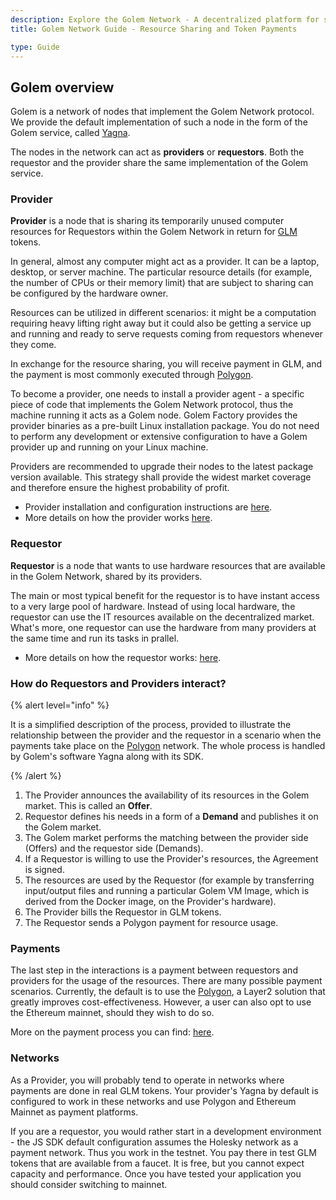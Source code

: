 ```yaml
---
description: Explore the Golem Network - A decentralized platform for sharing computer resources, featuring provider and requestor roles, and GLM token payments.
title: Golem Network Guide - Resource Sharing and Token Payments

type: Guide
---
```


## Golem overview

Golem is a network of nodes that implement the Golem Network protocol. We provide the default implementation of such a node in the form of the Golem service, called [Yagna](https://github.com/golemfactory/yagna).

The nodes in the network can act as **providers** or **requestors**. Both the requestor and the provider share the same implementation of the Golem service.

[//]: <> (The diagram above shows the architecture of the network. For the sake of simplicity, it shows just one requestor and one provider.)

### Provider

**Provider** is a node that is sharing its temporarily unused computer resources for Requestors within the Golem Network in return for [GLM](/docs/golem/payments/golem-token) tokens.

In general, almost any computer might act as a provider. It can be a laptop, desktop, or server machine. The particular resource details (for example, the number of CPUs or their memory limit) that are subject to sharing can be configured by the hardware owner.

Resources can be utilized in different scenarios: it might be a computation requiring heavy lifting right away but it could also be getting a service up and running and ready to serve requests coming from requestors whenever they come.

In exchange for the resource sharing, you will receive payment in GLM, and the payment is most commonly executed through [Polygon](https://polygon.technology/).

To become a provider, one needs to install a provider agent - a specific piece of code that implements the Golem Network protocol, thus the machine running it acts as a Golem node. Golem Factory provides the provider binaries as a pre-built Linux installation package. You do not need to perform any development or extensive configuration to have a Golem provider up and running on your Linux machine.

Providers are recommended to upgrade their nodes to the latest package version available. This strategy shall provide the widest market coverage and therefore ensure the highest probability of profit.

- Provider installation and configuration instructions are [here](/docs/providers/provider-installation).
- More details on how the provider works [here](/docs/golem/overview/provider).

### Requestor

**Requestor** is a node that wants to use hardware resources that are available in the Golem Network, shared by its providers.

The main or most typical benefit for the requestor is to have instant access to a very large pool of hardware. Instead of using local hardware, the requestor can use the IT resources available on the decentralized market. What's more, one requestor can use the hardware from many providers at the same time and run its tasks in prallel.

- More details on how the requestor works: [here](/docs/golem/overview/requestor).

### How do Requestors and Providers interact?

{% alert level="info" %}

It is a simplified description of the process, provided to illustrate the relationship between the provider and the requestor in a scenario when the payments take place on the [Polygon](https://polygon.technology/) network. The whole process is handled by Golem's software Yagna along with its SDK.

{% /alert %}

1. The Provider announces the availability of its resources in the Golem market. This is called an **Offer**.
2. Requestor defines his needs in a form of a **Demand** and publishes it on the Golem market.
3. The Golem market performs the matching between the provider side \(Offers\) and the requestor side \(Demands\).
4. If a Requestor is willing to use the Provider's resources, the Agreement is signed.
5. The resources are used by the Requestor \(for example by transferring input/output files and running a particular Golem VM Image, which is derived from the Docker image, on the Provider's hardware\).
6. The Provider bills the Requestor in GLM tokens.
7. The Requestor sends a Polygon payment for resource usage.

### Payments

The last step in the interactions is a payment between requestors and providers for the usage of the resources. There are many possible payment scenarios. Currently, the default is to use the [Polygon](https://polygon.technology/), a Layer2 solution that greatly improves cost-effectiveness. However, a user can also opt to use the Ethereum mainnet, should they wish to do so.

More on the payment process you can find: [here](/docs/golem/payments).

### Networks

As a Provider, you will probably tend to operate in networks where payments are done in real GLM tokens. Your provider's Yagna by default is configured to work in these networks and use Polygon and Ethereum Mainnet as payment platforms.

If you are a requestor, you would rather start in a development environment - the JS SDK default configuration assumes the Holesky network as a payment network. Thus you work in the testnet. You pay there in test GLM tokens that are available from a faucet. It is free, but you cannot expect capacity and performance. Once you have tested your application you should consider switching to mainnet.
